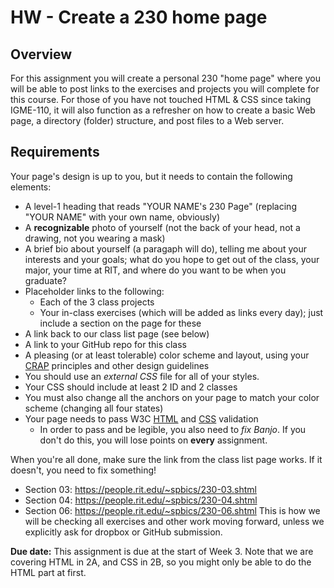 # HW - Create a 230 home page

## Overview
For this assignment you will create a personal 230 "home page" where you will be able to post links to the exercises and projects you will complete for this course. For those of you have not touched HTML & CSS since taking IGME-110, it will also function as a refresher on how to create a basic Web page, a directory (folder) structure, and post files to a Web server.

## Requirements
Your page's design is up to you, but it needs to contain the following elements:
* A level-1 heading that reads "YOUR NAME's 230 Page" (replacing "YOUR NAME" with your own name, obviously)
* A **recognizable** photo of yourself (not the back of your head, not a drawing, not you wearing a mask)
* A brief bio about yourself (a paragaph will do), telling me about your interests and your goals; what do you hope to get out of the class, your major, your time at RIT, and where do you want to be when you graduate?
* Placeholder links to the following:
  - Each of the 3 class projects
  - Your in-class exercises (which will be added as links every day); just include a section on the page for these
* A link back to our class list page (see below)
* A link to your GitHub repo for this class
* A pleasing (or at least tolerable) color scheme and layout, using your [CRAP](http://www.presentationzen.com/chapter6_spread.pdf) principles and other design guidelines
* You should use an *external CSS* file for all of your styles.
* Your CSS should include at least 2 ID and 2 classes
* You must also change all the anchors on your page to match your color scheme (changing all four states)
* Your page needs to pass W3C [HTML](https://validator.w3.org/) and [CSS](http://jigsaw.w3.org/css-validator/) validation
  - In order to pass and be legible, you also need to *fix Banjo*. If you don't do this, you will lose points on **every** assignment.

When you're all done, make sure the link from the class list page works. If it doesn't, you need to fix something!
- Section 03: https://people.rit.edu/~spbics/230-03.shtml
- Section 04: https://people.rit.edu/~spbics/230-04.shtml
- Section 06: https://people.rit.edu/~spbics/230-06.shtml
This is how we will be checking all exercises and other work moving forward, unless we explicitly ask for dropbox or GitHub submission.

**Due date:**
This assignment is due at the start of Week 3. Note that we are covering HTML in 2A, and CSS in 2B, so you might only be able to do the HTML part at first.
